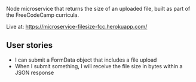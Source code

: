 Node microservice that returns the size of an uploaded file, built as part of the FreeCodeCamp curricula.

Live at: https://microservice-filesize-fcc.herokuapp.com/

## User stories
* I can submit a FormData object that includes a file upload
* When I submit something, I will receive the file size in bytes within a JSON response
